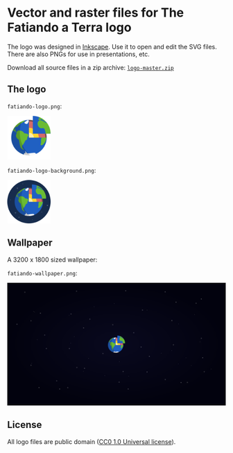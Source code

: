 # Vector and raster files for The Fatiando a Terra logo

The logo was designed in [Inkscape](https://inkscape.org/en/). Use it to open
and edit the SVG files. There are also PNGs for use in presentations, etc.

Download all source files in a zip archive: [`logo-master.zip`](https://github.com/fatiando/logo/archive/master.zip)

## The logo

`fatiando-logo.png`:

<img src="fatiando-logo.png" height="100px">

`fatiando-logo-background.png`:

<img src="fatiando-logo-background.png" height="100px">


## Wallpaper

A 3200 x 1800 sized wallpaper:

`fatiando-wallpaper.png`:

<img src="fatiando-wallpaper.png" width="800px">

## License

All logo files are public domain
([CC0 1.0 Universal license](https://creativecommons.org/publicdomain/zero/1.0/)).
